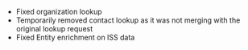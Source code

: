 * Fixed organization lookup
* Temporarily removed contact lookup as it was not merging with the original lookup request
* Fixed Entity enrichment on ISS data
